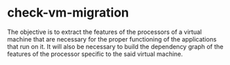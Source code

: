 # check-vm-migration
The objective is to extract the features of the processors of a virtual machine that are necessary for the proper functioning of the applications that run on it. It will also be necessary to build the dependency graph of the features of the processor specific to the said virtual machine.
